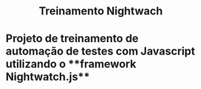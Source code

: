 <h1 align="center">Treinamento Nightwach<h1>

<p>Projeto de treinamento de automação de testes com Javascript utilizando o **framework Nightwatch.js**<p>

